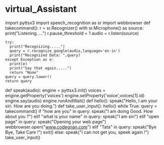 # virtual_Assistant
import pyttsx3
import speech_recognition as sr
import webbrowser
def takecommand():
  r = sr.Recognizer()
  with sr.Microphone() as source:
    print("Listening.....")
    r.pause_threshold = 1
    audio = r.listen(source)

    try:
      print("Recognizing.....")
      query = r.recognize_google(audio,language='en-in')
      print("Recognized Data: ",query)
    except Exception as e:
      print(e)
      print("Say that again.....")
      return "None"
    query = query.lower()
    return query 
def speak(audio):
  engine = pyttsx3.init()
  voices = engine.getProperty('voices')
  engine.setProperty('voice',voices[1].id)
  engine.say(audio)
  engine.runAndWait()
def hello():
  speak("Hello, I am your siri. How are you doing.")
def take_user_input():
  hello()
  while True:
    query = takecommand() 
    if "how are you" in query:
      speak("I am doing Good. How about you ?")
    elif "what is your name" in query:
      speak("I am siri")
    elif "open page" in query:
      speak("Opening your web page")
      webbrowser.open("www.codegnan.com")
    elif "Tata" in query:
      speak("Bye Bye, Take Care !")
      exit()
    else:
      speak("I can not get you, speek again !")
take_user_input()

